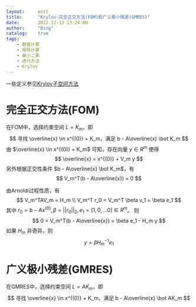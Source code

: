 ```yaml
---
layout:     post
title:      "Krylov-完全正交方法(FOM)和广义极小残差(GMRES)"
date:       2022-12-13 13:24:00
author:     "Bing"
catalog:    true
tags:
    - 数值计算
    - 矩阵计算
    - 最小二乘
    - 迭代方法
    - Krylov
---
```

一些定义参见[Krylov子空间方法](https://qiubinglin.github.io/2022/12/12/Krylov-subspace-method/)

# 完全正交方法(FOM)
在FOM中，选择约束空间 $L = K_m$，即
$$
    寻找 \overline{x} \in x^{(0)} + K_m，满足 b - A\overline{x} \bot K_m
$$
由 $\overline{x} \in x^{(0)} + K_m$ 可知，存在向量 $y \in R^m$ 使得
$$
    \overline{x} = x^{(0)} + V_m y
$$
另外根据正交性条件 $b - A\overline{x} \bot K_m$，有
$$
    V_m^T(b - A\overline{x}) = 0
$$

由Arnoldi过程性质，有
$$
    V_m^TAV_m = H_m
    \\
    V_m^T r_0 = V_m^T \beta v_1 = \beta e_1
$$
其中 $r_0 = b - Ax^{(0)}, \beta = ||r_0||_2, e_1 = [1,0,...0] \in R^m$。
则
$$
    0 = V_m^T(b - A\overline{x}) = \beta e_1 - H_m y
$$
如果 $H_m$ 非奇异，则
$$
    y = \beta H_m^{-1} e_1
$$

# 广义极小残差(GMRES)
在GMRES中，选择约束空间 $L = AK_m$，即
$$
    寻找 \overline{x} \in x^{(0)} + K_m，满足 b - A\overline{x} \bot AK_m
$$